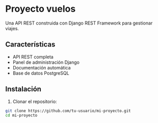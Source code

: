 # Proyecto vuelos

Una API REST construida con Django REST Framework para gestionar viajes.

## Características

- API REST completa
- Panel de administración Django
- Documentación automática
- Base de datos PostgreSQL

## Instalación

1. Clonar el repositorio:
```bash
git clone https://github.com/tu-usuario/mi-proyecto.git
cd mi-proyecto